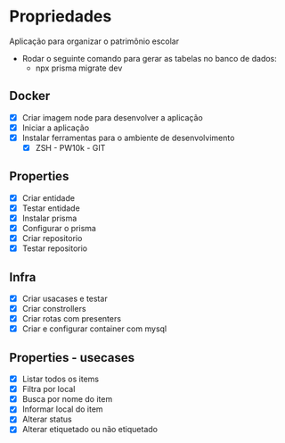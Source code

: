 # Propriedades

Aplicação para organizar o patrimônio escolar 
 - Rodar o seguinte comando para gerar as tabelas no banco de dados: 
   - npx prisma migrate dev

## Docker
 - [X] Criar imagem node para desenvolver a aplicação
 - [X] Iniciar a aplicação
 - [X] Instalar ferramentas para o ambiente de desenvolvimento
   - [X] ZSH - PW10k - GIT

## Properties
 - [X] Criar entidade
 - [X] Testar entidade
 - [X] Instalar prisma
 - [X] Configurar o prisma
 - [X] Criar repositorio
 - [X] Testar repositorio

## Infra
 - [X] Criar usacases e testar
 - [X] Criar constrollers
 - [X] Criar rotas com presenters
 - [X] Criar e configurar container com mysql

## Properties - usecases
 - [X] Listar todos os items
 - [X] Filtra por local
 - [X] Busca por nome do item
 - [X] Informar local do item
 - [X] Alterar status
 - [X] Alterar etiquetado ou não etiquetado